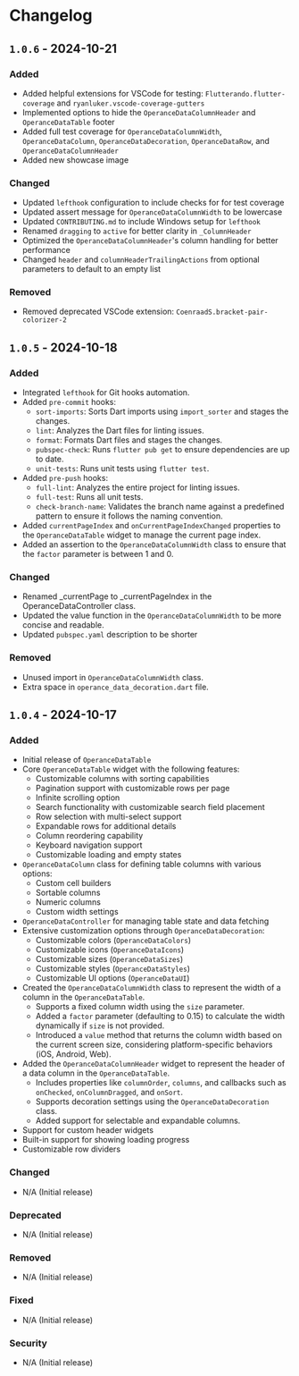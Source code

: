 # Changelog

## `1.0.6` - 2024-10-21

### Added

- Added helpful extensions for VSCode for testing: `Flutterando.flutter-coverage` and
  `ryanluker.vscode-coverage-gutters`
- Implemented options to hide the `OperanceDataColumnHeader` and `OperanceDataTable` footer
- Added full test coverage for `OperanceDataColumnWidth`, `OperanceDataColumn`,
  `OperanceDataDecoration`, `OperanceDataRow`, and `OperanceDataColumnHeader`
- Added new showcase image

### Changed

- Updated `lefthook` configuration to include checks for for test coverage
- Updated assert message for `OperanceDataColumnWidth` to be lowercase
- Updated `CONTRIBUTING.md` to include Windows setup for `lefthook`
- Renamed `dragging` to `active` for better clarity in `_ColumnHeader`
- Optimized the `OperanceDataColumnHeader`'s column handling for better performance
- Changed `header` and `columnHeaderTrailingActions` from optional parameters to default to an empty
  list

### Removed

- Removed deprecated VSCode extension: `CoenraadS.bracket-pair-colorizer-2`

## `1.0.5` - 2024-10-18

### Added

- Integrated `lefthook` for Git hooks automation.
- Added `pre-commit` hooks:
  - `sort-imports`: Sorts Dart imports using `import_sorter` and stages the changes.
  - `lint`: Analyzes the Dart files for linting issues.
  - `format`: Formats Dart files and stages the changes.
  - `pubspec-check`: Runs `flutter pub get` to ensure dependencies are up to date.
  - `unit-tests`: Runs unit tests using `flutter test`.
- Added `pre-push` hooks:
  - `full-lint`: Analyzes the entire project for linting issues.
  - `full-test`: Runs all unit tests.
  - `check-branch-name`: Validates the branch name against a predefined pattern to ensure it
     follows the naming convention.
- Added `currentPageIndex` and `onCurrentPageIndexChanged` properties to the `OperanceDataTable`
  widget to manage the current page index.
- Added an assertion to the `OperanceDataColumnWidth` class to ensure that the `factor` parameter is
  between 1 and 0.

### Changed

- Renamed _currentPage to _currentPageIndex in the OperanceDataController class.
- Updated the value function in the `OperanceDataColumnWidth` to be more concise and readable.
- Updated `pubspec.yaml` description to be shorter

### Removed

- Unused import in `OperanceDataColumnWidth` class.
- Extra space in `operance_data_decoration.dart` file.

## `1.0.4` - 2024-10-17

### Added

- Initial release of `OperanceDataTable`
- Core `OperanceDataTable` widget with the following features:
  - Customizable columns with sorting capabilities
  - Pagination support with customizable rows per page
  - Infinite scrolling option
  - Search functionality with customizable search field placement
  - Row selection with multi-select support
  - Expandable rows for additional details
  - Column reordering capability
  - Keyboard navigation support
  - Customizable loading and empty states
- `OperanceDataColumn` class for defining table columns with various options:
  - Custom cell builders
  - Sortable columns
  - Numeric columns
  - Custom width settings
- `OperanceDataController` for managing table state and data fetching
- Extensive customization options through `OperanceDataDecoration`:
  - Customizable colors (`OperanceDataColors`)
  - Customizable icons (`OperanceDataIcons`)
  - Customizable sizes (`OperanceDataSizes`)
  - Customizable styles (`OperanceDataStyles`)
  - Customizable UI options (`OperanceDataUI`)
- Created the `OperanceDataColumnWidth` class to represent the width of a column in the `OperanceDataTable`.
  - Supports a fixed column width using the `size` parameter.
  - Added a `factor` parameter (defaulting to 0.15) to calculate the width dynamically if `size` is not provided.
  - Introduced a `value` method that returns the column width based on the current screen size, considering platform-specific behaviors (iOS, Android, Web).
- Added the `OperanceDataColumnHeader` widget to represent the header of a data column in the `OperanceDataTable`.
  - Includes properties like `columnOrder`, `columns`, and callbacks such as `onChecked`, `onColumnDragged`, and `onSort`.
  - Supports decoration settings using the `OperanceDataDecoration` class.
  - Added support for selectable and expandable columns.
- Support for custom header widgets
- Built-in support for showing loading progress
- Customizable row dividers

### Changed

- N/A (Initial release)

### Deprecated

- N/A (Initial release)

### Removed

- N/A (Initial release)

### Fixed

- N/A (Initial release)

### Security

- N/A (Initial release)
